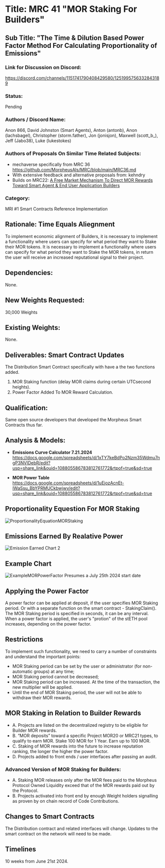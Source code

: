 # Title: MRC 41 "MOR Staking For Builders"
## Sub Title: "The Time & Dilution Based Power Factor Method For Calculating Proportionality of Emissions"

### Link for Discussion on Discord: 
https://discord.com/channels/1151741790408429580/1251995756332843189

### Status: 
Pending

### Authors / Discord Name: 
Anon 866, David Johnston (Smart Agents), Anton (antonb), Anon (lachsbagel), Christopher (storm.father), Jon (jonisjon), Maxwell (scott_b_), Jeff (Jabo38), Luke (lukestokes)   
### Authors of Proposals On Similar Time Related Subjects: 
- mechaverse specifically from MRC 36 https://github.com/MorpheusAIs/MRC/blob/main/MRC36.md
- With extensive feedback and alternative proposals from: kehndry
- Builds on MRC22: [A Free Market Mechanism To Direct MOR Rewards Toward Smart Agent & End User Application Builders](https://github.com/MorpheusAIs/MRC/blob/main/IN%20PROGRESS/MRC22.md)

### Category: 
MRI #1 Smart Contracts Reference Implementation

## Rationale: Time Equals Aliegnment
To implement economic alignment of Builders, it is necessary to implement a functionality where users can specify for what period they want to Stake their MOR tokens. It is necessary to implement a functionality where users can specify for what period they want to Stake the MOR tokens, in return the user will receive an increased reputational signal to their project.

## Dependencies: 
None.

## New Weights Requested: 
30,000 Weights

## Existing Weights: 
None.

## Deliverables: Smart Contract Updates 
The Distribution Smart Contract specifically with have a the two functions added.
1. MOR Staking function (delay MOR claims during certain UTCsecond heights).
2. Power Factor Added To MOR Reward Calculation.

## Qualification:
Same open source developers that developed the Morpheus Smart Contracts thus far.

## Analysis & Models:
- **Emissions Curve Calculator 7.21.2024**
https://docs.google.com/spreadsheets/d/1xTY7keBdPo2Nzm35Wdmu7ngP3NVIDebR/edit?usp=share_link&ouid=108805586783812761772&rtpof=true&sd=true

- **MOR Power Table**
https://docs.google.com/spreadsheets/d/1uEjozAcnEt-IWaSsu_BbYPRMUCkbwjwv/edit?usp=share_link&ouid=108805586783812761772&rtpof=true&sd=true

## Proportionality Equestion For MOR Staking
![ProportionalityEquationMORStaking](https://github.com/MorpheusAIs/MRC/assets/1563345/da21a701-60e7-4aba-87c1-dfe9278000bd)

## Emissions Earned By Realative Power
![Emission Earned Chart 2](https://github.com/MorpheusAIs/MRC/assets/1563345/88608be1-3199-48d0-8e08-2d7de633e241)

## Example Chart
![ExampleMORPowerFactor](https://github.com/MorpheusAIs/MRC/assets/1563345/8ff10a90-cdd3-4d65-9915-59f20fc55dbf)
Presumes a July 25th 2024 start date

## Applying the Power Factor
A power factor can be applied at deposit, if the user specifies MOR Staking period. Or with a separate function on the smart contract - StakingClaim(). 
The MOR Staking period is specified in seconds, it can be any interval.
When a power factor is applied, the user's "protion" of the stETH pool increases, depending on the power factor.

## Restrictions
To implement such functionality, we need to carry a number of constraints and understand the important points:

- MOR Staking period can be set by the user or administrator (for non-automatic groups) at any time;
- MOR Staking period cannot be decreased; 
- MOR Staking period can be increased. At the time of the transaction, the new multiplier will be applied.
- Until the end of MOR Staking period, the user will not be able to withdraw their MOR rewards.

## MOR Staking in Relation to Builder Rewards
- A. Projects are listed on the decentralized registry to be eligible for Builder MOR rewards.
- B. “MOR deposits” toward a specific Project MOR20 or MRC21 types, to qualify to earn MOR. Stake 100 MOR for 1 Year. Earn up to 100 MOR.
- C. Staking of MOR rewards into the future to increase reputation ranking, the longer the higher the power factor.
- D. Projects added to front ends / user interfaces after passing an audit.

### Advanced Version of MOR Staking for Builders:
- A. Staking MOR releases only after the MOR fees paid to the Morpheus Protocol Owned Liquidity exceed that of the MOR rewards paid out by the Protocol.
- B. Projects activated into front end by enough Weight holders signalling as proven by on chain record of Code Contributions.

## Changes to Smart Contracts
The Distribution contract and related interfaces will change. Updates to the smart contract on the network will need to be made.

## Timelines
10 weeks from June 21st 2024.
